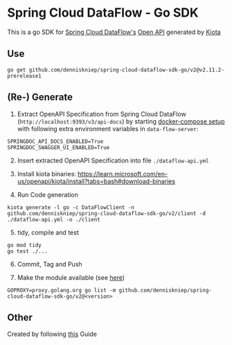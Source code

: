 # Spring Cloud DataFlow - Go SDK
This is a go SDK for [Spring Cloud DataFlow's](https://spring.io/projects/spring-cloud-dataflow/) [Open API](https://docs.spring.io/spring-cloud-dataflow/docs/current/reference/htmlsingle/#api-guide) generated by [Kiota](https://github.com/microsoft/kiota)

## Use
```
go get github.com/denniskniep/spring-cloud-dataflow-sdk-go/v2@v2.11.2-prerelease1
```

## (Re-) Generate
1. Extract OpenAPI Specification from Spring Cloud DataFlow (`http://localhost:9393/v3/api-docs`) by starting [docker-compose setup](https://dataflow.spring.io/docs/installation/local/docker/#installing-by-using-docker-compose) with following extra environment variables in `data-flow-server`:
```
SPRINGDOC_API_DOCS_ENABLED=True
SPRINGDOC_SWAGGER_UI_ENABLED=True
```

2. Insert extracted OpenAPI Specification into file `./dataflow-api.yml`

3. Install kiota binaries:
https://learn.microsoft.com/en-us/openapi/kiota/install?tabs=bash#download-binaries

4. Run Code generation
```
kiota generate -l go -c DataFlowClient -n github.com/denniskniep/spring-cloud-dataflow-sdk-go/v2/client -d ./dataflow-api.yml -o ./client
```

5. tidy, compile and test
```
go mod tidy
go test ./...
```

6. Commit, Tag and Push


7. Make the module available (see [here](https://go.dev/doc/modules/publishing))
```
GOPROXY=proxy.golang.org go list -m github.com/denniskniep/spring-cloud-dataflow-sdk-go/v2@<version>
```


## Other
Created by following [this](https://learn.microsoft.com/en-us/openapi/kiota/quickstarts/go) Guide 